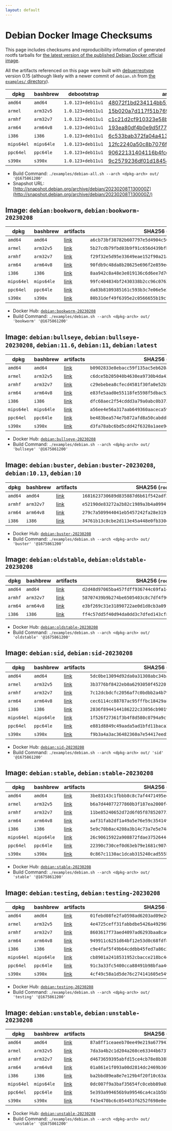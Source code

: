 ```yaml
---
layout: default
---
```


# Debian Docker Image Checksums

This page includes checksums and reproducibility information of generated rootfs tarballs for [the latest version of the published Debian Docker official image](https://hub.docker.com/_/debian).

All the artifacts referenced on this page were built with [debuerreotype](https://github.com/debuerreotype/debuerreotype) version 0.15 (although likely with a newer commit of `debian.sh` from [the `examples/` directory](https://github.com/debuerreotype/debuerreotype/tree/master/examples)).

| dpkg | bashbrew | debootstrap | artifacts |
| - | - | - | - |
| `amd64` | `amd64` | `1.0.123+deb11u1` | [48072f1bd234114bb51470bba31a4e4a0040a2a4](https://github.com/debuerreotype/docker-debian-artifacts/tree/48072f1bd234114bb51470bba31a4e4a0040a2a4) |
| `armel` | `arm32v5` | `1.0.123+deb11u1` | [15b020a7d117f51b769b1d7977a6d740e42622e2](https://github.com/debuerreotype/docker-debian-artifacts/tree/15b020a7d117f51b769b1d7977a6d740e42622e2) |
| `armhf` | `arm32v7` | `1.0.123+deb11u1` | [c1c21d2cf910323e58b26f148358b8dab0d4ecf7](https://github.com/debuerreotype/docker-debian-artifacts/tree/c1c21d2cf910323e58b26f148358b8dab0d4ecf7) |
| `arm64` | `arm64v8` | `1.0.123+deb11u1` | [193ea80df4b0e9d5f7700f537c807d0db368d909](https://github.com/debuerreotype/docker-debian-artifacts/tree/193ea80df4b0e9d5f7700f537c807d0db368d909) |
| `i386` | `i386` | `1.0.123+deb11u1` | [6c533bab372fa04a413784cb1c34bc6bbe0ebea9](https://github.com/debuerreotype/docker-debian-artifacts/tree/6c533bab372fa04a413784cb1c34bc6bbe0ebea9) |
| `mips64el` | `mips64le` | `1.0.123+deb11u1` | [12fc2240a50c8b7076f7fefc67a433915497685a](https://github.com/debuerreotype/docker-debian-artifacts/tree/12fc2240a50c8b7076f7fefc67a433915497685a) |
| `ppc64el` | `ppc64le` | `1.0.123+deb11u1` | [90622131404116b4fced31976e39a4ce0bcb7240](https://github.com/debuerreotype/docker-debian-artifacts/tree/90622131404116b4fced31976e39a4ce0bcb7240) |
| `s390x` | `s390x` | `1.0.123+deb11u1` | [9c2579236df01d184541bca15d3b78483bba80df](https://github.com/debuerreotype/docker-debian-artifacts/tree/9c2579236df01d184541bca15d3b78483bba80df) |

- Build Command: `./examples/debian-all.sh --arch <dpkg-arch> out/ '@1675861200'`
- Snapshot URL: [http://snapshot.debian.org/archive/debian/20230208T130000Z](http://snapshot.debian.org/archive/debian/20230208T130000Z/)

## Image: `debian:bookworm`, `debian:bookworm-20230208`

| dpkg | bashbrew | artifacts | SHA256 (`rootfs.tar.xz`) |
| - | - | - | - |
| `amd64` | `amd64` | [link](https://github.com/debuerreotype/docker-debian-artifacts/tree/48072f1bd234114bb51470bba31a4e4a0040a2a4/bookworm) | `a6cb73bf38782b607797e5d4904c562ab92ffe29210a0ae812f46da255a694b8` |
| `armel` | `arm32v5` | [link](https://github.com/debuerreotype/docker-debian-artifacts/tree/15b020a7d117f51b769b1d7977a6d740e42622e2/bookworm) | `5b27cdb79fbd03b9f91c656d439bfb6f943b959b9883613677b580d4962a49ab` |
| `armhf` | `arm32v7` | [link](https://github.com/debuerreotype/docker-debian-artifacts/tree/c1c21d2cf910323e58b26f148358b8dab0d4ecf7/bookworm) | `f29f32e5d95e33649eae152f90a21ac1b4a83d4cbd0d7f1a5a5eae7df0df01af` |
| `arm64` | `arm64v8` | [link](https://github.com/debuerreotype/docker-debian-artifacts/tree/193ea80df4b0e9d5f7700f537c807d0db368d909/bookworm) | `90fdb9c48da8b28625e696f2e859edfc39b7ef2fb371eeb50bf6233191891f00` |
| `i386` | `i386` | [link](https://github.com/debuerreotype/docker-debian-artifacts/tree/6c533bab372fa04a413784cb1c34bc6bbe0ebea9/bookworm) | `8aa942c8a48e3e019136c6d6ee7d703bdd009ee18a036e68c4c405fd290dd61c` |
| `mips64el` | `mips64le` | [link](https://github.com/debuerreotype/docker-debian-artifacts/tree/12fc2240a50c8b7076f7fefc67a433915497685a/bookworm) | `99fc404834bf2430338b2cc96c07635005d7549aa099fd8b27ff6c09583a4a3a` |
| `ppc64el` | `ppc64le` | [link](https://github.com/debuerreotype/docker-debian-artifacts/tree/90622131404116b4fced31976e39a4ce0bcb7240/bookworm) | `da83b8109385161c593b3c7e06e5e23fffa310f0d44229cf67e48ca1396ca65a` |
| `s390x` | `s390x` | [link](https://github.com/debuerreotype/docker-debian-artifacts/tree/9c2579236df01d184541bca15d3b78483bba80df/bookworm) | `80b31def49f6395e2c0566655b19cf76a5b858d98fb07f5ca70cddbea1807365` |

- Docker Hub: [`debian:bookworm-20230208`](https://hub.docker.com/_/debian/tags?name=bookworm-20230208)
- Build Command: `./examples/debian.sh --arch <dpkg-arch> out/ 'bookworm' '@1675861200'`

## Image: `debian:bullseye`, `debian:bullseye-20230208`, `debian:11.6`, `debian:11`, `debian:latest`

| dpkg | bashbrew | artifacts | SHA256 (`rootfs.tar.xz`) |
| - | - | - | - |
| `amd64` | `amd64` | [link](https://github.com/debuerreotype/docker-debian-artifacts/tree/48072f1bd234114bb51470bba31a4e4a0040a2a4/bullseye) | `b0902833e8ebacc59f135ac5eb620ad7dd3812b01eff700d3e168edf0a39b44d` |
| `armel` | `arm32v5` | [link](https://github.com/debuerreotype/docker-debian-artifacts/tree/15b020a7d117f51b769b1d7977a6d740e42622e2/bullseye) | `c6dce5b205040b4630ea9730b4da42f78f645bec4ef5c0abdebd364c22e82cf0` |
| `armhf` | `arm32v7` | [link](https://github.com/debuerreotype/docker-debian-artifacts/tree/c1c21d2cf910323e58b26f148358b8dab0d4ecf7/bullseye) | `c29ebebea8cfecd4581f30fa0e52b5af77d3949f152cacea8f00dd6f6f0df5f3` |
| `arm64` | `arm64v8` | [link](https://github.com/debuerreotype/docker-debian-artifacts/tree/193ea80df4b0e9d5f7700f537c807d0db368d909/bullseye) | `e83fe5aad0e55118fe5598f5dbac525ea0b4b396652c53fee09045dfc6ffe382` |
| `i386` | `i386` | [link](https://github.com/debuerreotype/docker-debian-artifacts/tree/6c533bab372fa04a413784cb1c34bc6bbe0ebea9/bullseye) | `dfc68aec2f54cddd3a79a0abc0b373a97bdd1a203edb539e4e5f327b013d9550` |
| `mips64el` | `mips64le` | [link](https://github.com/debuerreotype/docker-debian-artifacts/tree/12fc2240a50c8b7076f7fefc67a433915497685a/bullseye) | `a56ee4e56a317aab649360aaceca59d6bf3ea79f914572a769f046ccfc0cd9aa` |
| `ppc64el` | `ppc64le` | [link](https://github.com/debuerreotype/docker-debian-artifacts/tree/90622131404116b4fced31976e39a4ce0bcb7240/bullseye) | `be483bea574e7b872afd8a50cabddbad0cc35500ea60ad56cc3dacd09694fa20` |
| `s390x` | `s390x` | [link](https://github.com/debuerreotype/docker-debian-artifacts/tree/9c2579236df01d184541bca15d3b78483bba80df/bullseye) | `d3fa78abc6bd5cdd42f6320a1aee9e6783ad1862a6d9f7b875e9eb802e71ece2` |

- Docker Hub: [`debian:bullseye-20230208`](https://hub.docker.com/_/debian/tags?name=bullseye-20230208)
- Build Command: `./examples/debian.sh --arch <dpkg-arch> out/ 'bullseye' '@1675861200'`

## Image: `debian:buster`, `debian:buster-20230208`, `debian:10.13`, `debian:10`

| dpkg | bashbrew | artifacts | SHA256 (`rootfs.tar.xz`) |
| - | - | - | - |
| `amd64` | `amd64` | [link](https://github.com/debuerreotype/docker-debian-artifacts/tree/48072f1bd234114bb51470bba31a4e4a0040a2a4/buster) | `1681623730689d835887d6b61f542adf226bac63a4c7893508e0476d286bffc3` |
| `armhf` | `arm32v7` | [link](https://github.com/debuerreotype/docker-debian-artifacts/tree/c1c21d2cf910323e58b26f148358b8dab0d4ecf7/buster) | `e52190de83272a2b82c1989a3b4a0994f261b260ed4370131cd66d9f8675cc20` |
| `arm64` | `arm64v8` | [link](https://github.com/debuerreotype/docker-debian-artifacts/tree/193ea80df4b0e9d5f7700f537c807d0db368d909/buster) | `279c7a509944041eb5457242fa28e319c1441d9ae64f1a22901060ee7180eda1` |
| `i386` | `i386` | [link](https://github.com/debuerreotype/docker-debian-artifacts/tree/6c533bab372fa04a413784cb1c34bc6bbe0ebea9/buster) | `34761b13c8cbe2d113e45a448e0fb330da22dea41c535515d988bbea4d361edd` |

- Docker Hub: [`debian:buster-20230208`](https://hub.docker.com/_/debian/tags?name=buster-20230208)
- Build Command: `./examples/debian.sh --arch <dpkg-arch> out/ 'buster' '@1675861200'`

## Image: `debian:oldstable`, `debian:oldstable-20230208`

| dpkg | bashbrew | artifacts | SHA256 (`rootfs.tar.xz`) |
| - | - | - | - |
| `amd64` | `amd64` | [link](https://github.com/debuerreotype/docker-debian-artifacts/tree/48072f1bd234114bb51470bba31a4e4a0040a2a4/oldstable) | `d2d48d97065ba457fdff936744c69fa144bf51ba2be98f9ef0891652426335f7` |
| `armhf` | `arm32v7` | [link](https://github.com/debuerreotype/docker-debian-artifacts/tree/c1c21d2cf910323e58b26f148358b8dab0d4ecf7/oldstable) | `58707439b9b274be6505403c8c7df4f903f01ccf57aa75e8b04a4ae29b9aece5` |
| `arm64` | `arm64v8` | [link](https://github.com/debuerreotype/docker-debian-artifacts/tree/193ea80df4b0e9d5f7700f537c807d0db368d909/oldstable) | `e3bf269c31e31890722ae0d1d8cb3a09f96193a53ce3706c19e32e5a5885f97b` |
| `i386` | `i386` | [link](https://github.com/debuerreotype/docker-debian-artifacts/tree/6c533bab372fa04a413784cb1c34bc6bbe0ebea9/oldstable) | `ff4c57dd5f40d94da0dd3c7dfed143cf8606c797498389b02dd30e70443ecdaf` |

- Docker Hub: [`debian:oldstable-20230208`](https://hub.docker.com/_/debian/tags?name=oldstable-20230208)
- Build Command: `./examples/debian.sh --arch <dpkg-arch> out/ 'oldstable' '@1675861200'`

## Image: `debian:sid`, `debian:sid-20230208`

| dpkg | bashbrew | artifacts | SHA256 (`rootfs.tar.xz`) |
| - | - | - | - |
| `amd64` | `amd64` | [link](https://github.com/debuerreotype/docker-debian-artifacts/tree/48072f1bd234114bb51470bba31a4e4a0040a2a4/sid) | `5dc0be13094d92da0a31308abc34bac4b126d59d5b83d4b2b9521c5865b0412a` |
| `armel` | `arm32v5` | [link](https://github.com/debuerreotype/docker-debian-artifacts/tree/15b020a7d117f51b769b1d7977a6d740e42622e2/sid) | `3b3776bf8422eb0a6293050f452201618036059592a300a944c78c953138b12f` |
| `armhf` | `arm32v7` | [link](https://github.com/debuerreotype/docker-debian-artifacts/tree/c1c21d2cf910323e58b26f148358b8dab0d4ecf7/sid) | `7c12dcbdcfc2056af7c0bdbb2a4b79969c1e656d7597f96de8681c923be85a9f` |
| `arm64` | `arm64v8` | [link](https://github.com/debuerreotype/docker-debian-artifacts/tree/193ea80df4b0e9d5f7700f537c807d0db368d909/sid) | `cec6114cc88787ac95fffbc18429a839d7304ea9821ce4a1d35efdf8486c9d43` |
| `i386` | `i386` | [link](https://github.com/debuerreotype/docker-debian-artifacts/tree/6c533bab372fa04a413784cb1c34bc6bbe0ebea9/sid) | `2836f8944144186222c33856cb901987ac4adad33b6a2421b607b73a502e3ba8` |
| `mips64el` | `mips64le` | [link](https://github.com/debuerreotype/docker-debian-artifacts/tree/12fc2240a50c8b7076f7fefc67a433915497685a/sid) | `1f526f27361f3b4f8d580c0794a9cf8d5dfcd4f718dafd93e60029e8d5267e61` |
| `ppc64el` | `ppc64le` | [link](https://github.com/debuerreotype/docker-debian-artifacts/tree/90622131404116b4fced31976e39a4ce0bcb7240/sid) | `e881d8849c49aada5ad1bfd11baca2382e57e9dcf650b10fda4596876fb6a12d` |
| `s390x` | `s390x` | [link](https://github.com/debuerreotype/docker-debian-artifacts/tree/9c2579236df01d184541bca15d3b78483bba80df/sid) | `f9b3a4a3ac36482360a7e54417eed5bc9eab4f7068f16902d3481a6500a51b8e` |

- Docker Hub: [`debian:sid-20230208`](https://hub.docker.com/_/debian/tags?name=sid-20230208)
- Build Command: `./examples/debian.sh --arch <dpkg-arch> out/ 'sid' '@1675861200'`

## Image: `debian:stable`, `debian:stable-20230208`

| dpkg | bashbrew | artifacts | SHA256 (`rootfs.tar.xz`) |
| - | - | - | - |
| `amd64` | `amd64` | [link](https://github.com/debuerreotype/docker-debian-artifacts/tree/48072f1bd234114bb51470bba31a4e4a0040a2a4/stable) | `3be83143c1fbbb8c8c7af4471495ee0c96f33a552dc8656b1c990f45216cefbd` |
| `armel` | `arm32v5` | [link](https://github.com/debuerreotype/docker-debian-artifacts/tree/15b020a7d117f51b769b1d7977a6d740e42622e2/stable) | `b6a7d44077277860b3f187ea2000f473eae5d81c0c63243e54d4f7bf7d7017e0` |
| `armhf` | `arm32v7` | [link](https://github.com/debuerreotype/docker-debian-artifacts/tree/c1c21d2cf910323e58b26f148358b8dab0d4ecf7/stable) | `11be85240652d72d6f05f87852077399868ae3b1f66c405c55dce3a8de2a6c49` |
| `arm64` | `arm64v8` | [link](https://github.com/debuerreotype/docker-debian-artifacts/tree/193ea80df4b0e9d5f7700f537c807d0db368d909/stable) | `aaf31fab2df1a49a5e76e59c35414900126a20b561a23e8e125e28f941a9e140` |
| `i386` | `i386` | [link](https://github.com/debuerreotype/docker-debian-artifacts/tree/6c533bab372fa04a413784cb1c34bc6bbe0ebea9/stable) | `5e9c70b8ac4208a3b14c73a7e5e7488ed9534416ed4be32460ee9649afcc9e6e` |
| `mips64el` | `mips64le` | [link](https://github.com/debuerreotype/docker-debian-artifacts/tree/12fc2240a50c8b7076f7fefc67a433915497685a/stable) | `26c90615922a908872fdae3752644c08dd6e4b668d61f619e165df4beed78789` |
| `ppc64el` | `ppc64le` | [link](https://github.com/debuerreotype/docker-debian-artifacts/tree/90622131404116b4fced31976e39a4ce0bcb7240/stable) | `22390c730cef0d63eb79e1681c9074109387da1483a2af4b4797563b20b5e1b5` |
| `s390x` | `s390x` | [link](https://github.com/debuerreotype/docker-debian-artifacts/tree/9c2579236df01d184541bca15d3b78483bba80df/stable) | `0c867c1130ac1dcab315240cad555ba92f17743e925829a0e6434b460e7d3261` |

- Docker Hub: [`debian:stable-20230208`](https://hub.docker.com/_/debian/tags?name=stable-20230208)
- Build Command: `./examples/debian.sh --arch <dpkg-arch> out/ 'stable' '@1675861200'`

## Image: `debian:testing`, `debian:testing-20230208`

| dpkg | bashbrew | artifacts | SHA256 (`rootfs.tar.xz`) |
| - | - | - | - |
| `amd64` | `amd64` | [link](https://github.com/debuerreotype/docker-debian-artifacts/tree/48072f1bd234114bb51470bba31a4e4a0040a2a4/testing) | `01febd08fe2fa0598ad6203ad09e20d7f3db4f721f6ea87e5539bf77abaa96ed` |
| `armel` | `arm32v5` | [link](https://github.com/debuerreotype/docker-debian-artifacts/tree/15b020a7d117f51b769b1d7977a6d740e42622e2/testing) | `4e4725ceff31fabbdbe5426a49296bc5309ba7a8bc1f5fe847932b1f08037151` |
| `armhf` | `arm32v7` | [link](https://github.com/debuerreotype/docker-debian-artifacts/tree/c1c21d2cf910323e58b26f148358b8dab0d4ecf7/testing) | `8603617f73aed4097ad6293baa8ca07e899bceea4d7b2011fb6aa2ec6615a189` |
| `arm64` | `arm64v8` | [link](https://github.com/debuerreotype/docker-debian-artifacts/tree/193ea80df4b0e9d5f7700f537c807d0db368d909/testing) | `949911c6251d64bf12e53d0c68fdf8dc5bff1076c9725cfd973ec88caf574cc1` |
| `i386` | `i386` | [link](https://github.com/debuerreotype/docker-debian-artifacts/tree/6c533bab372fa04a413784cb1c34bc6bbe0ebea9/testing) | `c9e4faf5f49b64cddbb45fed7a86c2ef5ff05e5d1653032098d3ec5af797b81c` |
| `mips64el` | `mips64le` | [link](https://github.com/debuerreotype/docker-debian-artifacts/tree/12fc2240a50c8b7076f7fefc67a433915497685a/testing) | `cb8901a2418531952cbacce218bc4dc836dbdc3088f86b872b2bc3d132f9d26d` |
| `ppc64el` | `ppc64le` | [link](https://github.com/debuerreotype/docker-debian-artifacts/tree/90622131404116b4fced31976e39a4ce0bcb7240/testing) | `91c3a33fc5400cca88491b98bfaa46963a280b6f3f244ca4e40e36b921d5c3f5` |
| `s390x` | `s390x` | [link](https://github.com/debuerreotype/docker-debian-artifacts/tree/9c2579236df01d184541bca15d3b78483bba80df/testing) | `4cf49c58a1d5de76c274141605e5493c45d979873785d6d00cd6e017a17afcf7` |

- Docker Hub: [`debian:testing-20230208`](https://hub.docker.com/_/debian/tags?name=testing-20230208)
- Build Command: `./examples/debian.sh --arch <dpkg-arch> out/ 'testing' '@1675861200'`

## Image: `debian:unstable`, `debian:unstable-20230208`

| dpkg | bashbrew | artifacts | SHA256 (`rootfs.tar.xz`) |
| - | - | - | - |
| `amd64` | `amd64` | [link](https://github.com/debuerreotype/docker-debian-artifacts/tree/48072f1bd234114bb51470bba31a4e4a0040a2a4/unstable) | `87a8ff1ceaeeb70ee49e219a677943a516b720bbe034bfeed8f84d6ac5a01d61` |
| `armel` | `arm32v5` | [link](https://github.com/debuerreotype/docker-debian-artifacts/tree/15b020a7d117f51b769b1d7977a6d740e42622e2/unstable) | `7da3a4b2c1d204a260ce63344b6737a07e9f67bd41d68749dd98c0460fe562bb` |
| `armhf` | `arm32v7` | [link](https://github.com/debuerreotype/docker-debian-artifacts/tree/c1c21d2cf910323e58b26f148358b8dab0d4ecf7/unstable) | `d4673659395abfd15ce4cb78e8b38ba95d884f8911dda073643b3440a111cfd2` |
| `arm64` | `arm64v8` | [link](https://github.com/debuerreotype/docker-debian-artifacts/tree/193ea80df4b0e9d5f7700f537c807d0db368d909/unstable) | `01a861e1f093a00d2814dc2469b36958d4c940cac573b9c77e3e5a8b1e2b5ac5` |
| `i386` | `i386` | [link](https://github.com/debuerreotype/docker-debian-artifacts/tree/6c533bab372fa04a413784cb1c34bc6bbe0ebea9/unstable) | `ba2bbd89ea8e7e129b4f20f10c63a2d4c75e1cca4032a77461ca6bae54e5c38a` |
| `mips64el` | `mips64le` | [link](https://github.com/debuerreotype/docker-debian-artifacts/tree/12fc2240a50c8b7076f7fefc67a433915497685a/unstable) | `0dc007f9a3baf35654fc0cebb89a02afcf786c96e4e8aad63f16c0cbaa6cecca` |
| `ppc64el` | `ppc64le` | [link](https://github.com/debuerreotype/docker-debian-artifacts/tree/90622131404116b4fced31976e39a4ce0bcb7240/unstable) | `5e393a994656b9a99546ca4ca1b5bbaa8e6c1c9ba375ae6c18de3c8e572346f6` |
| `s390x` | `s390x` | [link](https://github.com/debuerreotype/docker-debian-artifacts/tree/9c2579236df01d184541bca15d3b78483bba80df/unstable) | `f43e470bc6c054453f6252f698e0ec501d3228e53f55981478e0c3c1ffcde4f1` |

- Docker Hub: [`debian:unstable-20230208`](https://hub.docker.com/_/debian/tags?name=unstable-20230208)
- Build Command: `./examples/debian.sh --arch <dpkg-arch> out/ 'unstable' '@1675861200'`
